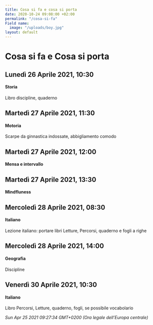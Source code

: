 ```yaml
---
title: Cosa si fa e cosa si porta
date: 2020-10-24 09:08:00 +02:00
permalink: "/cosa-si-fa"
Field name:
  image: "/uploads/boy.jpg"
layout: default
---
```


# Cosa si fa e Cosa si porta
## Lunedì 26 Aprile 2021, 10:30
#### Storia
Libro discipline, quaderno  
## Martedì 27 Aprile 2021, 11:30
#### Motoria
Scarpe da ginnastica indossate, abbigliamento comodo  
## Martedì 27 Aprile 2021, 12:00
#### Mensa e intervallo
  
## Martedì 27 Aprile 2021, 13:30
#### Mindfluness
  
## Mercoledì 28 Aprile 2021, 08:30
#### Italiano
<span>Lezione italiano: portare libri Letture, Percorsi, quaderno e fogli a righe</span>  
## Mercoledì 28 Aprile 2021, 14:00
#### Geografia
Discipline  
## Venerdì 30 Aprile 2021, 10:30
#### Italiano
Libro Percorsi, Letture, quaderno, fogli, se possibile vocabolario  

_Sun Apr 25 2021 09:27:34 GMT+0200 (Ora legale dell’Europa centrale)_